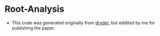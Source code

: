 # Root-Analysis

- This code was generated originally from [dryder](https://github.com/drryd/autocropper), but eddited by me for publishing the paper.

